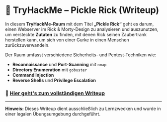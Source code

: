# 🧪 TryHackMe – Pickle Rick (Writeup)

In diesem **TryHackMe-Raum** mit dem Titel **„Pickle Rick“** geht es darum, einen Webserver im Rick & Morty-Design zu analysieren und auszunutzen, um versteckte **Zutaten** zu finden, mit denen Rick seinen Zaubertrank herstellen kann, um sich von einer Gurke in einen Menschen zurückzuverwandeln. 

Der Raum umfasst verschiedene Sicherheits- und Pentest-Techniken wie:

- **Reconnaissance** und **Port-Scanning** mit `nmap`
- **Directory Enumeration** mit `gobuster`
- **Command Injection**
- **Reverse Shells** und **Privilege Escalation**

### 📄 [Hier geht's zum vollständigen Writeup](./PickleRick-Writeup.md)

---

**Hinweis:** Dieses Writeup dient ausschließlich zu Lernzwecken und wurde in einer legalen Übungsumgebung durchgeführt.
